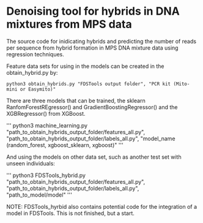 # Denoising tool for hybrids in DNA mixtures from MPS data
The source code for inidicating hybrids and predicting the number of reads per sequence from hybrid formation in MPS DNA mixture data using regression techniques. 

Feature data sets for using in the models can be created in the obtain_hybrid.py by:
```
python3 obtain_hybrids.py "FDSTools output folder", "PCR kit (Mito-mini or Easymito)"
```

There are three models that can be trained, the sklearn RanfomForestREgressor() and GradientBoostingRegressor() and the XGBRegressor() from XGBoost. 

'''
python3 machine_learning.py "path_to_obtain_hybrids_output_folder/features_all.py", "path_to_obtain_hybrids_output_folder/labels_all.py", "model_name (random_forest, xgboost_sklearn, xgboost)"
'''

And using the models on other data set, such as another test set with unseen individuals:

'''
python3 FDSTools_hybrid.py "path_to_obtain_hybrids_output_folder/features_all.py", "path_to_obtain_hybrids_output_folder/labels_all.py", "path_to_model/model"
'''

NOTE: FDSTools_hyrbid also contains potential code for the integration of a model in FDSTools. This is not finished, but a start.
